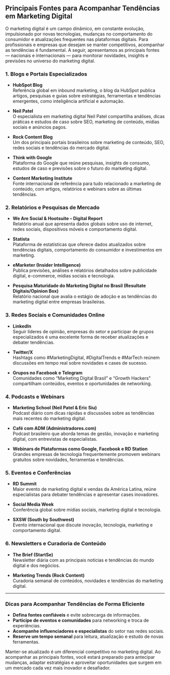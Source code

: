 
## Principais Fontes para Acompanhar Tendências em Marketing Digital

O marketing digital é um campo dinâmico, em constante evolução, impulsionado por novas tecnologias, mudanças no comportamento do consumidor e atualizações frequentes nas plataformas digitais. Para profissionais e empresas que desejam se manter competitivos, acompanhar as tendências é fundamental. A seguir, apresentamos as principais fontes — nacionais e internacionais — para monitorar novidades, insights e previsões no universo do marketing digital.

### 1. **Blogs e Portais Especializados**

- **HubSpot Blog**  
  Referência global em inbound marketing, o blog da HubSpot publica artigos, pesquisas e guias sobre estratégias, ferramentas e tendências emergentes, como inteligência artificial e automação.

- **Neil Patel**  
  O especialista em marketing digital Neil Patel compartilha análises, dicas práticas e estudos de caso sobre SEO, marketing de conteúdo, mídias sociais e anúncios pagos.

- **Rock Content Blog**  
  Um dos principais portais brasileiros sobre marketing de conteúdo, SEO, redes sociais e tendências do mercado digital.

- **Think with Google**  
  Plataforma do Google que reúne pesquisas, insights de consumo, estudos de caso e previsões sobre o futuro do marketing digital.

- **Content Marketing Institute**  
  Fonte internacional de referência para tudo relacionado a marketing de conteúdo, com artigos, relatórios e webinars sobre as últimas tendências.

### 2. **Relatórios e Pesquisas de Mercado**

- **We Are Social & Hootsuite – Digital Report**  
  Relatório anual que apresenta dados globais sobre uso de internet, redes sociais, dispositivos móveis e comportamento digital.

- **Statista**  
  Plataforma de estatísticas que oferece dados atualizados sobre tendências digitais, comportamento do consumidor e investimentos em marketing.

- **eMarketer (Insider Intelligence)**  
  Publica previsões, análises e relatórios detalhados sobre publicidade digital, e-commerce, mídias sociais e tecnologia.

- **Pesquisa Maturidade do Marketing Digital no Brasil (Resultate Digitais/Opinion Box)**  
  Relatório nacional que avalia o estágio de adoção e as tendências do marketing digital entre empresas brasileiras.

### 3. **Redes Sociais e Comunidades Online**

- **LinkedIn**  
  Seguir líderes de opinião, empresas do setor e participar de grupos especializados é uma excelente forma de receber atualizações e debater tendências.

- **Twitter/X**  
  Hashtags como #MarketingDigital, #DigitalTrends e #MarTech reúnem discussões em tempo real sobre novidades e cases de sucesso.

- **Grupos no Facebook e Telegram**  
  Comunidades como “Marketing Digital Brasil” e “Growth Hackers” compartilham conteúdos, eventos e oportunidades de networking.

### 4. **Podcasts e Webinars**

- **Marketing School (Neil Patel & Eric Siu)**  
  Podcast diário com dicas rápidas e discussões sobre as tendências mais recentes do marketing digital.

- **Café com ADM (Administradores.com)**  
  Podcast brasileiro que aborda temas de gestão, inovação e marketing digital, com entrevistas de especialistas.

- **Webinars de Plataformas como Google, Facebook e RD Station**  
  Grandes empresas de tecnologia frequentemente promovem webinars gratuitos sobre novidades, ferramentas e tendências.

### 5. **Eventos e Conferências**

- **RD Summit**  
  Maior evento de marketing digital e vendas da América Latina, reúne especialistas para debater tendências e apresentar cases inovadores.

- **Social Media Week**  
  Conferência global sobre mídias sociais, marketing digital e tecnologia.

- **SXSW (South by Southwest)**  
  Evento internacional que discute inovação, tecnologia, marketing e comportamento digital.

### 6. **Newsletters e Curadoria de Conteúdo**

- **The Brief (StartSe)**  
  Newsletter diária com as principais notícias e tendências do mundo digital e dos negócios.

- **Marketing Trends (Rock Content)**  
  Curadoria semanal de conteúdos, novidades e tendências do marketing digital.

---

### **Dicas para Acompanhar Tendências de Forma Eficiente**

- **Defina fontes confiáveis** e evite sobrecarga de informações.
- **Participe de eventos e comunidades** para networking e troca de experiências.
- **Acompanhe influenciadores e especialistas** do setor nas redes sociais.
- **Reserve um tempo semanal** para leitura, atualização e estudo de novas ferramentas.

Manter-se atualizado é um diferencial competitivo no marketing digital. Ao acompanhar as principais fontes, você estará preparado para antecipar mudanças, adaptar estratégias e aproveitar oportunidades que surgem em um mercado cada vez mais inovador e desafiador.
```
